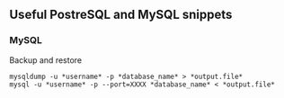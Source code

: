 ## Useful PostreSQL and MySQL snippets

### MySQL
Backup and restore 
```
mysqldump -u *username* -p *database_name* > *output.file*
mysql -u *username* -p --port=XXXX *database_name* < *output.file*
```
